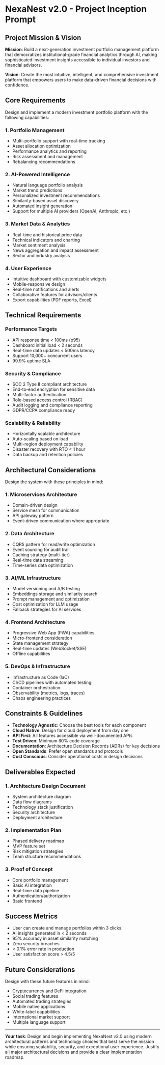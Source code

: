 # NexaNest v2.0 - Project Inception Prompt

## Project Mission & Vision

**Mission**: Build a next-generation investment portfolio management platform that democratizes
institutional-grade financial analytics through AI, making sophisticated investment insights accessible
to individual investors and financial advisors.

**Vision**: Create the most intuitive, intelligent, and comprehensive investment platform that empowers
users to make data-driven financial decisions with confidence.

## Core Requirements

Design and implement a modern investment portfolio platform with the following capabilities:

### 1. Portfolio Management

- Multi-portfolio support with real-time tracking
- Asset allocation optimization
- Performance analytics and reporting
- Risk assessment and management
- Rebalancing recommendations

### 2. AI-Powered Intelligence

- Natural language portfolio analysis
- Market trend predictions
- Personalized investment recommendations
- Similarity-based asset discovery
- Automated insight generation
- Support for multiple AI providers (OpenAI, Anthropic, etc.)

### 3. Market Data & Analytics

- Real-time and historical price data
- Technical indicators and charting
- Market sentiment analysis
- News aggregation and impact assessment
- Sector and industry analysis

### 4. User Experience

- Intuitive dashboard with customizable widgets
- Mobile-responsive design
- Real-time notifications and alerts
- Collaborative features for advisors/clients
- Export capabilities (PDF reports, Excel)

## Technical Requirements

### Performance Targets

- API response time < 100ms (p95)
- Dashboard initial load < 2 seconds
- Real-time data updates < 500ms latency
- Support 10,000+ concurrent users
- 99.9% uptime SLA

### Security & Compliance

- SOC 2 Type II compliant architecture
- End-to-end encryption for sensitive data
- Multi-factor authentication
- Role-based access control (RBAC)
- Audit logging and compliance reporting
- GDPR/CCPA compliance ready

### Scalability & Reliability

- Horizontally scalable architecture
- Auto-scaling based on load
- Multi-region deployment capability
- Disaster recovery with RTO < 1 hour
- Data backup and retention policies

## Architectural Considerations

Design the system with these principles in mind:

### 1. Microservices Architecture

- Domain-driven design
- Service mesh for communication
- API gateway pattern
- Event-driven communication where appropriate

### 2. Data Architecture

- CQRS pattern for read/write optimization
- Event sourcing for audit trail
- Caching strategy (multi-tier)
- Real-time data streaming
- Time-series data optimization

### 3. AI/ML Infrastructure

- Model versioning and A/B testing
- Embeddings storage and similarity search
- Prompt management and optimization
- Cost optimization for LLM usage
- Fallback strategies for AI services

### 4. Frontend Architecture

- Progressive Web App (PWA) capabilities
- Micro-frontend consideration
- State management strategy
- Real-time updates (WebSocket/SSE)
- Offline capabilities

### 5. DevOps & Infrastructure

- Infrastructure as Code (IaC)
- CI/CD pipelines with automated testing
- Container orchestration
- Observability (metrics, logs, traces)
- Chaos engineering practices

## Constraints & Guidelines

- **Technology Agnostic**: Choose the best tools for each component
- **Cloud Native**: Design for cloud deployment from day one
- **API First**: All features accessible via well-documented APIs
- **Test Driven**: Minimum 80% code coverage
- **Documentation**: Architecture Decision Records (ADRs) for key decisions
- **Open Standards**: Prefer open standards and protocols
- **Cost Conscious**: Consider operational costs in design decisions

## Deliverables Expected

### 1. Architecture Design Document

- System architecture diagram
- Data flow diagrams
- Technology stack justification
- Security architecture
- Deployment architecture

### 2. Implementation Plan

- Phased delivery roadmap
- MVP feature set
- Risk mitigation strategies
- Team structure recommendations

### 3. Proof of Concept

- Core portfolio management
- Basic AI integration
- Real-time data pipeline
- Authentication/authorization
- Basic frontend

## Success Metrics

- User can create and manage portfolios within 3 clicks
- AI insights generated in < 2 seconds
- 95% accuracy in asset similarity matching
- Zero security breaches
- < 0.1% error rate in production
- User satisfaction score > 4.5/5

## Future Considerations

Design with these future features in mind:

- Cryptocurrency and DeFi integration
- Social trading features
- Automated trading strategies
- Mobile native applications
- White-label capabilities
- International market support
- Multiple language support

______________________________________________________________________

**Your task**: Design and begin implementing NexaNest v2.0 using modern architectural patterns and
technology choices that best serve the mission while ensuring scalability, security, and exceptional
user experience. Justify all major architectural decisions and provide a clear implementation roadmap.
